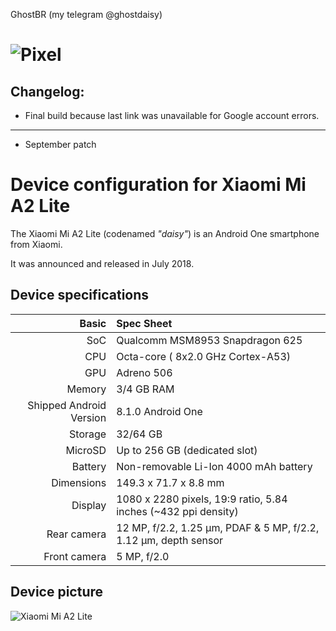  GhostBR (my telegram @ghostdaisy)
 
 ![Pixel](https://www.google.com/imgres?imgurl=https%3A%2F%2Fwww.xda-developers.com%2Ffiles%2F2019%2F02%2Fpixel-expirience.png&imgrefurl=https%3A%2F%2Fwww.xda-developers.com%2Fpixel-experience-custom-rom-latest-updates%2F&docid=0XaU5ktYjXKCuM&tbnid=W-4s9jh07Z6j8M%3A&vet=10ahUKEwierNiigpHlAhXYIbkGHY9UDcAQMwhQKA0wDQ..i&w=1200&h=800&bih=754&biw=1536&q=pixel%20experience&ved=0ahUKEwierNiigpHlAhXYIbkGHY9UDcAQMwhQKA0wDQ&iact=mrc&uact=83)
 =========================================
 Changelog:
 --------------------------------
 - Final build because last link was unavailable for Google account errors.
 --------------------------------
- September patch
 
 Device configuration for Xiaomi Mi A2 Lite
 =========================================
 
  The Xiaomi Mi A2 Lite (codenamed _"daisy"_) is an Android One smartphone from Xiaomi.
 
  It was announced and released in July 2018.
 
  ## Device specifications
 
  Basic   | Spec Sheet
 -------:|:-------------------------
 SoC     | Qualcomm MSM8953 Snapdragon 625
 CPU     | Octa-core ( 8x2.0 GHz Cortex-A53)
 GPU     | Adreno 506
 Memory  | 3/4 GB RAM
 Shipped Android Version | 8.1.0 Android One
 Storage | 32/64 GB
 MicroSD | Up to 256 GB (dedicated slot)
 Battery | Non-removable Li-Ion 4000 mAh battery
 Dimensions | 149.3 x 71.7 x 8.8 mm
 Display | 1080 x 2280 pixels, 19:9 ratio, 5.84 inches (~432 ppi density)
 Rear camera  | 12 MP, f/2.2, 1.25 μm, PDAF & 5 MP, f/2.2, 1.12 μm, depth sensor
 Front camera  | 5 MP, f/2.0
 
  ## Device picture
 
  ![Xiaomi Mi A2 Lite](https://i01.appmifile.com/webfile/globalimg/products/pc/D1S/black_phone.png "Xiaomi Mi A2 Lite in black")
